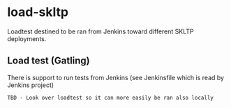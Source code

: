 # load-skltp

Loadtest destined to be ran from Jenkins toward different SKLTP deployments.

## Load test (Gatling)

There is support to run tests from Jenkins (see Jenkinsfile which is read by Jenkins project)

```
TBD - Look over loadtest so it can more easily be ran also locally
```

